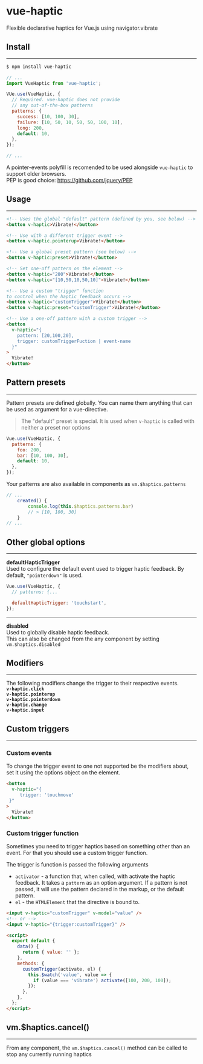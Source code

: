 # vue-haptic

Flexible declarative haptics for Vue.js using navigator.vibrate

## Install

---

```bash
$ npm install vue-haptic
```

```js
// ...
import VueHaptic from 'vue-haptic';

VUe.use(VueHaptic, {
  // Required. vue-haptic does not provide
  // any out-of-the-box patterns
  patterns: {
    success: [10, 100, 30],
    failure: [10, 50, 10, 50, 50, 100, 10],
    long: 200,
    default: 10,
  },
});

// ...
```

A pointer-events polyfill is recomended to be used alongside `vue-haptic` to support older browsers.  
PEP is good choice: https://github.com/jquery/PEP

## Usage

---

```html
<!-- Uses the global "default" pattern (defined by you, see below) -->
<button v-haptic>Vibrate!</button>

<!-- Use with a different trigger event -->
<button v-haptic.pointerup>Vibrate!</button>

<!-- Use a global preset pattern (see below) -->
<button v-haptic:preset>Vibrate!</button>

<!-- Set one-off pattern on the element -->
<button v-haptic="200">Vibrate!</button>
<button v-haptic="[10,50,10,50,10]">Vibrate!</button>

<!-- Use a custom "trigger" function
to control when the haptic feedback occurs -->
<button v-haptic="customTrigger">Vibrate!</button>
<button v-haptic:preset="customTrigger">Vibrate!</button>

<!-- Use a one-off pattern with a custom trigger -->
<button
  v-haptic="{
    pattern: [20,100,20],
    trigger: customTriggerFuction | event-name
  }"
>
  Vibrate!
</button>
```

## Pattern presets

---

Pattern presets are defined globally. You can name them anything that can be used as argument for a vue-directive.

> The "default" preset is special. It is used when `v-haptic` is called with neither a preset nor options

```js
Vue.use(VueHaptic, {
  patterns: {
    foo: 200,
    bar: [10, 100, 30],
    default: 10,
  },
});
```

Your patterns are also available in components as `vm.$haptics.patterns`

```js
// ...
    created() {
        console.log(this.$haptics.patterns.bar)
        // > [10, 100, 30]
    }
// ...
```

## Other global options

---

**defaultHapticTrigger**  
Used to configure the default event used to trigger haptic feedback. By default, `"pointerdown"` is used.

```js
Vue.use(VueHaptic, {
  // patterns: {...

  defaultHapticTrigger: 'touchstart',
});
```

---

**disabled**  
Used to globally disable haptic feedback.  
This can also be changed from the any component by setting `vm.$haptics.disabled`

## Modifiers

---

The following modifiers change the trigger to their respective events.  
**`v-haptic.click`**  
**`v-haptic.pointerup`**  
**`v-haptic.pointerdown`**  
**`v-haptic.change`**  
**`v-haptic.input`**

## Custom triggers

---

### Custom events

To change the trigger event to one not supported be the modifiers about, set it using the options object on the element.

```html
<button
  v-haptic="{
     trigger: 'touchmove'
 }"
>
  Vibrate!
</button>
```

### Custom trigger function

Sometimes you need to trigger haptics based on something other than an event. For that you should use a custom trigger function.

The trigger is function is passed the following arguments

- `activator` - a function that, when called, with activate the haptic feedback. It takes a `pattern` as an option argument. If a pattern is not passed, it will use the pattern declared in the markup, or the default pattern.
- `el` - the `HTMLElement` that the directive is bound to.

```html
<input v-haptic="customTrigger" v-model="value" />
<!-- or -->
<input v-haptic="{trigger:customTrigger}" />

<script>
  export default {
    data() {
      return { value: '' };
    },
    methods: {
      customTrigger(activate, el) {
        this.$watch('value', value => {
          if (value === 'vibrate') activate([100, 200, 100]);
        });
      },
    },
  };
</script>
```

## vm.\$haptics.cancel()

---

From any component, the `vm.$haptics.cancel()` method can be called to stop any currently running haptics
